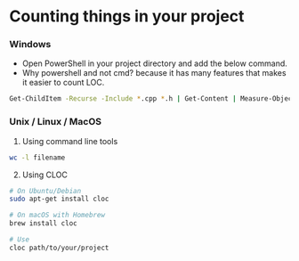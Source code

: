 # Counting things in your project
### Windows
- Open PowerShell in your project directory and add the below command.
- Why powershell and not cmd? because it has many features that makes it easier to count LOC.
```bash
Get-ChildItem -Recurse -Include *.cpp *.h | Get-Content | Measure-Object -Line
```

### Unix / Linux / MacOS
1. Using command line tools
```bash
wc -l filename
```
2. Using CLOC
```bash
# On Ubuntu/Debian
sudo apt-get install cloc

# On macOS with Homebrew
brew install cloc

# Use
cloc path/to/your/project
```
